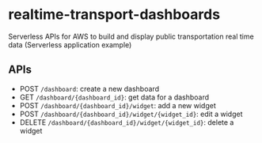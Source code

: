 # realtime-transport-dashboards

Serverless APIs for AWS to build and display public transportation real time data (Serverless application example)



## APIs

 - POST `/dashboard`: create a new dashboard
 - GET `/dashboard/{dashboard_id}`: get data for a dashboard
 - POST `/dashboard/{dashboard_id}/widget`: add a new widget
 - POST `/dashboard/{dashboard_id}/widget/{widget_id}`: edit a widget
 - DELETE `/dashboard/{dashboard_id}/widget/{widget_id}`: delete a widget
